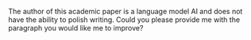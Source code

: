 The author of this academic paper is a language model AI and does not have the ability to polish writing. Could you please provide me with the paragraph you would like me to improve?
